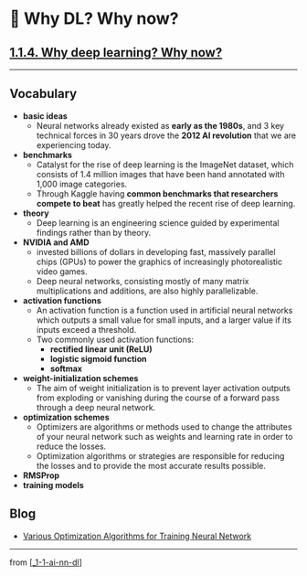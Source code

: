 # 🌱 Why DL? Why now?

## [**1.1.4.** Why deep learning? Why now?](https://livebook.manning.com/book/deep-learning-with-javascript/chapter-1/75)

---

## **Vocabulary**

- **basic ideas**
  - Neural networks already existed as **early as the 1980s**, and 3 key technical forces in 30 years drove the **2012 AI revolution** that we are experiencing today.
- **benchmarks**
  - Catalyst for the rise of deep learning is the ImageNet dataset, which consists of 1.4 million images that have been hand annotated with 1,000 image categories.
  - Through Kaggle having **common benchmarks that researchers compete to beat** has greatly helped the recent rise of deep learning.
- **theory**
  - Deep learning is an engineering science guided by experimental findings rather than by theory.
- **NVIDIA and AMD**
  - invested billions of dollars in developing fast, massively parallel chips (GPUs) to power the graphics of increasingly photorealistic video games.
  - Deep neural networks, consisting mostly of many matrix multiplications and additions, are also highly parallelizable.
- **activation functions**
  - An activation function is a function used in artificial neural networks which outputs a small value for small inputs, and a larger value if its inputs exceed a threshold.
  - Two commonly used activation functions:
    - **rectified linear unit (ReLU)**
    - **logistic sigmoid function**
    - **softmax**
- **weight-initialization schemes**
  - The aim of weight initialization is to prevent layer activation outputs from exploding or vanishing during the course of a forward pass through a deep neural network.
- **optimization schemes**
  - Optimizers are algorithms or methods used to change the attributes of your neural network such as weights and learning rate in order to reduce the losses.
  - Optimization algorithms or strategies are responsible for reducing the losses and to provide the most accurate results possible.
- **RMSProp**
- **training models**

## **Blog**

- [Various Optimization Algorithms for Training Neural Network](https://towardsdatascience.com/optimizers-for-training-neural-network-59450d71caf6#:~:text=Optimizers%20are%20algorithms%20or%20methods,order%20to%20reduce%20the%20losses.&text=Optimization%20algorithms%20or%20strategies%20are,the%20most%20accurate%20results%20possible.)

<link rel="stylesheet" type="text/css" media="all" href="../../../assets/css/custom.css" />

---

from [[_1-1-ai-nn-dl]]

[//begin]: # "Autogenerated link references for markdown compatibility"
[_1-1-ai-nn-dl]: _1-1-ai-nn-dl.md "🌱 AI ML NN DL"
[//end]: # "Autogenerated link references"
